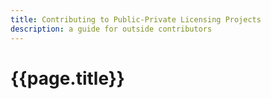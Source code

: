 ```yaml
---
title: Contributing to Public-Private Licensing Projects
description: a guide for outside contributors
---
```


# {{page.title}}
